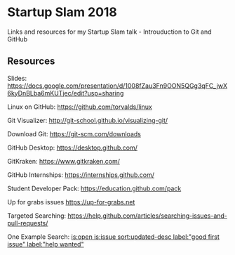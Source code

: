 # Startup Slam 2018
Links and resources for my Startup Slam talk - Introuduction to Git and GitHub

## Resources

Slides: https://docs.google.com/presentation/d/1008fZau3Fn9OON5QGg3qFC_jwX6kyDnBLba6mKUTjec/edit?usp=sharing

Linux on GitHub: https://github.com/torvalds/linux

Git Visualizer: http://git-school.github.io/visualizing-git/

Download Git: https://git-scm.com/downloads

GitHub Desktop: https://desktop.github.com/

GitKraken: https://www.gitkraken.com/

GitHub Internships: https://internships.github.com/

Student Developer Pack: https://education.github.com/pack

Up for grabs issues https://up-for-grabs.net

Targeted Searching:
https://help.github.com/articles/searching-issues-and-pull-requests/



One Example Search:
[is:open is:issue sort:updated-desc label:"good first issue" label:"help wanted"](https://github.com/issues?utf8=%E2%9C%93&q=is%3Aopen+is%3Aissue+sort%3Aupdated-desc+label%3A%22good+first+issue%22+label%3A%22help+wanted%22)

